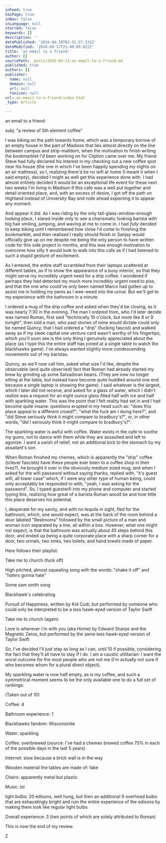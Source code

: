 ```yaml
---
inFeed: true
hasPage: true
inNav: false
inLanguage: null
starred: false
keywords: []
description: ''
datePublished: '2016-04-18T02:31:57.231Z'
dateModified: '2016-04-17T21:40:09.022Z'
title: 'an email to a friend:'
author: []
sourcePath: _posts/2016-04-13-an-email-to-a-friend.md
published: true
authors: []
publisher:
  name: null
  domain: null
  url: null
  favicon: null
url: an-email-to-a-friend/index.html
_type: Article

---
```

an email to a friend:

subj: "a review of 5th element coffee"

I was biking on the path towards home, which was a temporary borrow of an empty house in the part of Madison that lies almost directly on the line between campus and strip-malldom, when the motivation to finish writing the bookmarklet I'd been working on for Cliption came over me. My friend Steve had fully declared his interest in my checking out a new coffee spot near his house (the one in which I've been happily spending my nights on an air mattress), so I, realizing there'd be no wifi at home (I meant it when I said empty), decided I might as well get this experience done with. I had almost entirely decided it would be an exceptional life event for these next two weeks I'm living in Madison if this cafe was a well put together and detail oriented place, and, with an excess of desire, I got off the path on Highland instead of University Bay and rode ahead expecting it to appear any moment.

And appear it did. As I was riding by the only tall-glass-window-enough looking place, I stared inside only to see a charismatic looking barista with big hair smiling, jumping, and waving at me to come in. I had _fully_ decided to keep biking until I remembered how close I'd come to finishing the bookmarklet, and then realized I really should finish or Sanjay would officially give up on me despite me being the only person to have written code for this side project in months, and this was enough motivation to overcome how silly it would look to walk into this cafe as if I had listened to such a stupid gesture of excitement.

As I entered, the entire staff scrambled from their laptops scattered at different tables, as if to show the appearance of a busy interior, so that they might serve my incredibly urgent need for a drip coffee. I wondered if perhaps they had detected my much more incredibly urgent need to piss, and that the one who could've only been named Marco had gotten up to assist me in holding my penis as I wee-weed into the urinal. But we'll get to my experience with the bathroom in a minute.

I ordered a mug of the drip coffee and asked when they'd be closing, as it was nearly 7:30 in the evening. The man I ordered from, who I'd later decide was named Roman, first said "technically 10 o'clock, but more like 8 or 9 tonight", then told a man, who past stories of mine would dictate could only be named Quincy, that I had ordered a "drip" (fucking fascist) and walked away as if my sleek capital one venture card wasn't worthy of his fingertips, which you'll soon see is the only thing I genuinely appreciated about the place (as I type this the entire staff has joined at a single table to watch the blackhawks game). I've always wanted slightly more condescending movements out of my baristas.

Quincy, as we'll now call him, asked what size I'd like, despite the observable (and quite observed) fact that Roman had already started my brew by grinding up some Salvadoran beans. (They are now no longer sitting at the table, but instead have become quite huddled around one end because a single laptop is showing the game). I said whatever is the largest, which I later did not receive, and asked for a glass of water, which I didn't realize was a request for an eight ounce glass filled half with ice and half with sparkling water. This was the point that I felt reality had set in and I had become quite insane: questions erupted in my head such as: "does this place appeal to a different crowd?", "what the fuck am I doing here?", and "did Steve seriously think it might compare to bradbury's?", or, in other words, "did I seriously think it might compare to bradbury's?".

The sparkling water is awful with coffee. Water exists in the cafe to soothe my gums, not to dance with them while they are assaulted and left to agonize. I want a swish of relief, not an additional kick to the stomach by my assailant's son.

When Roman finished my chemex, which is apparently the "drip" coffee ((clever fascists) have these people ever been to a coffee shop in their lives?), he brought it over in the obviously medium sized mug, and when I asked for the wifi password without saying thanks, replied with, "it's guest wifi, all lower case" which, if I were any other type of human being, could only acceptably be responded to with, "yeah, I was asking for the password". So, I typed guestwifi into my phone and computer and started typing this, realizing how great of a barista Roman would be and how little this place deserves his potential.

I, desperate for my sanity, and with no tequila in sight, fled for the bathroom, which, one would expect, was at the back of the room behind a door labeled "Restrooms" followed by the small picture of a man and woman icon separated by a line, all within a box. However, what one might not expect, is that the bathroom was actually about 45 steps behind this door, and ended up being a quite corporate place with a sharp corner for a door, two urinals, two sinks, two toilets, and hand towels made of paper.

Here follows their playlist:

Take me to church (fuck off)

High pitched, almost squealing song with the words: "shake it off" and "haters gonna hate"

Some sam smith song

Blackhawk's celebrating

Pursuit of Happiness, written by Kid Cudi, but performed by someone who could only be interpreted to be a less hawk-eyed version of Taylor Swift

Take me to church (again)

Love is wherever i'm with you (aka Home) by Edward Sharpe and the Magnetic Zeros, but performed by the same less hawk-eyed version of Taylor Swift

So, I've decided I'll just stay as long as I can, until 10 if possible, considering the fact that they'll all have to stay if I do. I am a caustic utilitarian: I want the worst outcome for the most people who are not me (I'm actually not sure if who becomes whom for a plural direct object).

My sparkling water is now half empty, as is my coffee, and such a symmetrical moment seems to be the only available one to do a full set of rankings:

(Taken out of 10)

Coffee: 4

Bathroom experience: 1

Blackhawks fandom: Wisconsinite

Water: sparkling

Coffee: overbrewed (source: I've had a chemex brewed coffee 75% in each of the possible days in the last 5 years)

Internet: slow because a brick wall is in the way

Wooden material the tables are made of: fake

Chairs: apparently metal but plastic

Music: lol

light bulbs: 20 edisons, well hung, but then an additional 9 overhead bulbs that are exhaustingly bright and ruin the entire experience of the edisons by making them look like regular light bulbs

Overall experience: 3 (two points of which are solely attributed to Roman)

This is now the end of my review.

Z